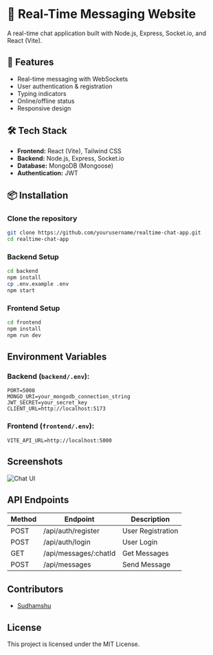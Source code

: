 # 📩 Real-Time Messaging Website

A real-time chat application built with Node.js, Express, Socket.io, and React (Vite).

## 🚀 Features

- Real-time messaging with WebSockets
- User authentication & registration
- Typing indicators
- Online/offline status
- Responsive design

## 🛠 Tech Stack

- **Frontend:** React (Vite), Tailwind CSS
- **Backend:** Node.js, Express, Socket.io
- **Database:** MongoDB (Mongoose)
- **Authentication:** JWT

## 📦 Installation

### Clone the repository

```sh
git clone https://github.com/yourusername/realtime-chat-app.git
cd realtime-chat-app
```

### Backend Setup

```sh
cd backend
npm install
cp .env.example .env
npm start
```

### Frontend Setup

```sh
cd frontend
npm install
npm run dev
```

## Environment Variables

### Backend (`backend/.env`):

```
PORT=5000
MONGO_URI=your_mongodb_connection_string
JWT_SECRET=your_secret_key
CLIENT_URL=http://localhost:5173
```

### Frontend (`frontend/.env`):

```
VITE_API_URL=http://localhost:5000
```

## Screenshots

![Chat UI](https://via.placeholder.com/800x400.png?text=Chat+UI+Screenshot)

## API Endpoints

| Method | Endpoint              | Description       |
| ------ | --------------------- | ----------------- |
| POST   | /api/auth/register    | User Registration |
| POST   | /api/auth/login       | User Login        |
| GET    | /api/messages/:chatId | Get Messages      |
| POST   | /api/messages         | Send Message      |

## Contributors

- [Sudhamshu](https://github.com/Sephyroth1)

## License

This project is licensed under the MIT License.

